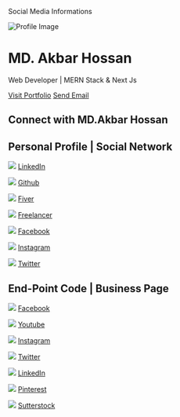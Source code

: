   Social Media Informations   

![Profile Image](https://avatars.githubusercontent.com/u/89450394?v=4)

MD. Akbar Hossan
================

Web Developer | MERN Stack & Next Js

[Visit Portfolio](https://akbar-hossan05.netlify.app) [Send Email](mailto:akbar.hossan.official@gmail.com)

Connect with MD.Akbar Hossan
----------------------------

Personal Profile | Social Network
---------------------------------

![](https://cdn-icons-png.flaticon.com/128/3536/3536505.png) [LinkedIn](https://www.linkedin.com/in/akbarhossan05/)

![](https://cdn-icons-png.flaticon.com/128/733/733609.png) [Github](https://github.com/MdAkbar05)

![](https://encrypted-tbn0.gstatic.com/images?q=tbn:ANd9GcQOMR4uU2hUSmO2-XXS7hRutc0QHU1CTMmiAS7LAra4e4PU0dh1aW5giE8j8Ens56idWhg&usqp=CAU) [Fiver](https://www.fiverr.com/akbar_hossan5)

![]([https://cdn.worldvectorlogo.com/logos/freelancer-1.svg](https://encrypted-tbn0.gstatic.com/images?q=tbn:ANd9GcRPlyZPlLukwt5NwE2kxG8ViyrVonVVb7t2ag&s)) [Freelancer](https://www.freelancer.com/u/akbarhossan5)

![](https://cdn-icons-png.flaticon.com/128/5968/5968764.png) [Facebook](https://facebook.com/akbar.hossan.05)

![](https://cdn-icons-png.flaticon.com/128/3955/3955024.png) [Instagram](https://www.instagram.com/akbarhossan05)

![](https://cdn-icons-png.flaticon.com/128/5969/5969020.png) [Twitter](https://x.com/akbarhossan05)

End-Point Code | Business Page
------------------------------

![](https://cdn-icons-png.flaticon.com/128/5968/5968764.png) [Facebook](https://facebook.com/endpoint.code)

![](https://cdn-icons-png.flaticon.com/128/3670/3670147.png) [Youtube](https://youtube.com/@endpoint-code)

![](https://cdn-icons-png.flaticon.com/128/3955/3955024.png) [Instagram](https://instagram.com/endpoint.code)

![](https://cdn-icons-png.flaticon.com/128/5969/5969020.png) [Twitter](https://x.com/endpoint_code)

![](https://cdn-icons-png.flaticon.com/128/3536/3536505.png) [LinkedIn](https://linkedin.com/company/endpoint-code)

![](https://cdn-icons-png.flaticon.com/128/145/145808.png) [Pinterest](https://www.pinterest.com/endpoint_code/)

![](https://cdn-icons-png.flaticon.com/128/355/355996.png) [Sutterstock](https://www.shutterstock.com/g/endpoint-code/video/)
